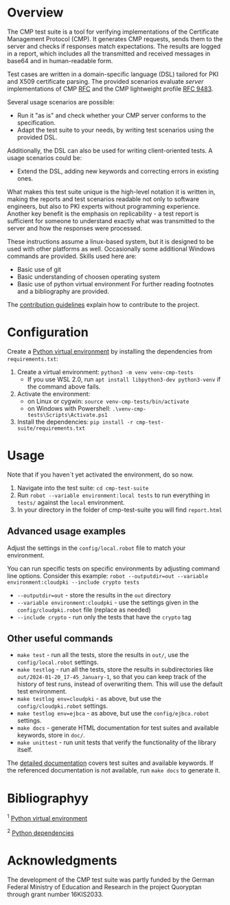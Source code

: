 <!--
SPDX-FileCopyrightText: Copyright 2024 Siemens AG

SPDX-License-Identifier: Apache-2.0
-->

# Overview
The CMP test suite is a tool for verifying implementations of the Certificate Management Protocol (CMP). It generates
CMP requests, sends them to the server and checks if responses match expectations. The results are logged in a report,
which includes all the transmitted and received messages in base64 and in human-readable form.

Test cases are written in a domain-specific language (DSL) tailored for PKI and X509 certificate parsing. The provided
scenarios evaluate *server* implementations of CMP [RFC](https://datatracker.ietf.org/doc/draft-ietf-lamps-rfc4210bis/) and the CMP lightweight profile [RFC 9483](https://datatracker.ietf.org/doc/html/rfc9483). 

Several usage scenarios are possible:
- Run it "as is" and check whether your CMP server conforms to the specification.
- Adapt the test suite to your needs, by writing test scenarios using the provided DSL.

Additionally, the DSL can also be used for writing client-oriented tests. A usage scenarios could be: 
- Extend the DSL, adding new keywords and correcting errors in existing ones.

What makes this test suite unique is the high-level notation it is written in, making the reports and test scenarios
readable not only to software engineers, but also to PKI experts without programming experience. Another key benefit is
the emphasis on replicability - a test report is sufficient for someone to understand exactly what was transmitted to
the server and how the responses were processed.

These instructions assume a linux-based system, but it is designed to be used with other platforms as well. Occasionally some additional Windows commands are provided. 
Skills used here are: 
- Basic use of git
- Basic understanding of choosen operating system
- Basic use of python virtual environment
For further reading footnotes and a bibliography are provided. 

The [contribution guidelines](CONTRIBUTING.md) explain how to contribute to the project.


# Configuration
Create a [Python virtual environment](https://docs.python.org/3/library/venv.html) by installing the dependencies from `requirements.txt`:

1. Create a virtual environment: `python3 -m venv venv-cmp-tests`
   - If you use WSL 2.0, run `apt install libpython3-dev python3-venv` if the command above fails.
2. Activate the environment:
   - on Linux or cygwin: `source venv-cmp-tests/bin/activate`
   - on Windows with Powershell: `.\venv-cmp-tests\Scripts\Activate.ps1`
3. Install the dependencies: `pip install -r cmp-test-suite/requirements.txt`



# Usage
Note that if you haven´t yet activated the environment, do so now.

1. Navigate into the test suite: `cd cmp-test-suite`
2. Run `robot --variable environment:local tests` to run everything in `tests/` against the `local` environment. 
3. In your directory in the folder of cmp-test-suite you will find `report.html` 


## Advanced usage examples
Adjust the settings in the `config/local.robot` file to match your environment. 

You can run specific tests on specific environments by adjusting command line options. Consider this example:
`robot --outputdir=out --variable environment:cloudpki --include crypto tests`

- `--outputdir=out` - store the results in the `out` directory
- `--variable environment:cloudpki` - use the settings given in the `config/cloudpki.robot` file (replace as needed)
- `--include crypto` - run only the tests that have the `crypto` tag

## Other useful commands
- `make test` - run all the tests, store the results in `out/`, use the `config/local.robot` settings.
- `make testlog` - run all the tests, store the results in subdirectories like `out/2024-01-20_17-45_January-1`, so that
  you can keep track of the history of test runs, instead of overwriting them. This will use the default test environment.
- `make testlog env=cloudpki` - as above, but use the `config/cloudpki.robot` settings.
- `make testlog env=ejbca` - as above, but use the `config/ejbca.robot` settings.
- `make docs` - generate HTML documentation for test suites and available keywords, store in `doc/`.
- `make unittest` - run unit tests that verify the functionality of the library itself.

The [detailed documentation](/cmp-test-suite/doc/index.html) covers test suites and available keywords. 
If the referenced documentation is not available, run `make docs` to generate it.

# Bibliographyy 
<sup>1</sup> [Python virtual environment](https://docs.python.org/3/library/venv.html)

<sup>2</sup> [Python dependencies](https://docs.python.org/3/installing/index.html)


# Acknowledgments
The development of the CMP test suite was partly funded by the German Federal Ministry of Education and Research
in the project Quoryptan through grant number 16KIS2033.
